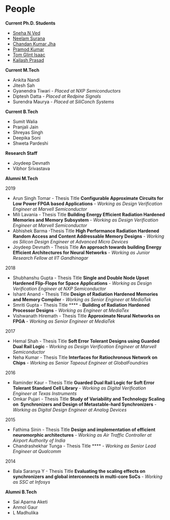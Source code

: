# People

**Current Ph.D. Students**

* <a target="_blank" href="https://nz.linkedin.com/in/sneha-ved">Sneha N Ved</a> 
* <a target="_blank" href="https://in.linkedin.com/in/neelam-surana-5967a7137">Neelam Surana</a> 
* <a target="_blank" href="https://chajha.github.io">Chandan Kumar Jha</a>
* <a target="_blank" href="https://www.linkedin.com/in/pramod-kumar-bharti-7b15b4103/?originalSubdomain=in">Pramod Kumar</a>
* <a target="_blank" href="https://sites.google.com/view/tomglint/home">Tom Glint Isaac</a>
* <a target="_blank" href="https://constantnit.github.io/kailashprasad/">Kailash Prasad </a>

**Current M.Tech**

* Ankita Nandi
* Jitesh Sah
* Gyanendra Tiwari - *Placed at NXP Semiconductors*
* Diptesh Datta - *Placed at Redpine Signals*
* Surendra Maurya - *Placed at SiliConch Systems*

**Current B.Tech**
* Sumit Walia
* Pranjali Jain
* Shreyas Singh
* Deepika Soni
* Shweta Pardeshi

**Research Staff**
* Joydeep Devnath
* Vibhor Srivastava

**Alumni M.Tech**

2019
* Arun Singh Tomar - Thesis Title **Configurable Approximate Circuits for Low Power FPGA based Applications** - *Working as Design Verification Engineer at Marvell Semiconductor*
* Mili Lavania - Thesis Title **Building Energy Efficient Radiation Hardened Memories and Memory Subsystem** - *Working as Design Verification Engineer at Marvell Semiconductor*
* Abhishek Barma -Thesis Title **High Performance Radiation Hardened Random Access and Content Addressable Memory Designs** - *Working as Silicon Design Engineer at Advanced Micro Devices*
* Joydeep Devnath - Thesis Title **An approach towards building Energy Efficient Architectures for Neural Networks** - *Working as Junior Research Fellow at IIT Gandhinagar*

2018
* Shubhanshu Gupta - Thesis Title **Single and Double Node Upset Hardened Flip-Flops for Space Applications** - *Working as Design Verification Engineer at NXP Semiconductor*
* Ishant Anand - Thesis Title **Design of Radiation Hardened Memories and Memory Compiler** - *Working as Senior Engineer at MediaTek*
* Smriti Gupta - Thesis Title **** - **Building of Radiation Hardened Processor Designs** - *Working as Engineer at MediaTex*
* Vishwanath Hiremath - Thesis Title **Approximate Neural Networks on FPGA** -  *Working as Senior Engineer at MediaTek*

2017
* Hemal Shah - Thesis Title **Soft Error Tolerant Designs using Guarded Dual Rail Logic** - *Working as Design Verification Engineer at Marvell Semiconductor*
* Neha Kumar - Thesis Title **Interfaces for Ratiochronous Network on Chips** - *Working as Senior Tapeout Engineer at GlobalFoundries*

2016
* Raminder Kaur - Thesis Title **Guarded Dual Rail Logic for Soft Error Tolerant Standard Cell Library** - *Working as Digital Verification Engineer at Texas Instruments*
* Omkar Pujari - Thesis Title **Study of Variability and Technology Scaling on  Synchronizers and Design of Metastable-hard Synchronizers** - *Working as Digital Design Engineer at Analog Devices*

2015
* Fathima Sinin - Thesis Title **Design and implementation of efficient neuromorphic architectures** - *Working as Air Traffic Controller at Airport Authority of India*
* Chandrashekhar Tunga - Thesis Title **** - *Working as Senior Lead Engineer at Qualcomm*

2014
* Bala Saranya Y - Thesis Title **Evaluating the scaling effects on synchronizers and global interconnects in multi-core SoCs** - *Working as SSC at Infosys*

**Alumni B.Tech**

* Sai Aparna Aketi
* Anmol Gaur
* L Madhulika
